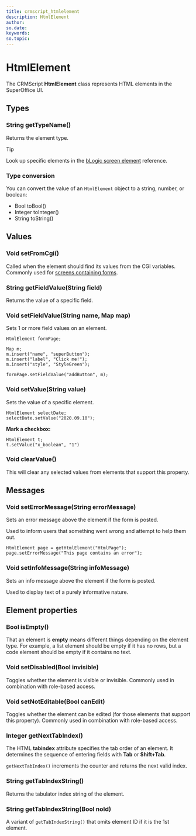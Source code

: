 ```yaml
---
title: crmscript_htmlelement
description: HtmlElement
author:
so.date:
keywords:
so.topic:
---
```


# HtmlElement

The CRMScript **HtmlElement** class represents HTML elements in the SuperOffice UI.

## Types

### String getTypeName()

Returns the element type.

> [!TIP]
> Look up specific elements in the [bLogic screen element](./blogic-screen-elements/blogic-screen-elements.md) reference.

### Type conversion

You can convert the value of an `HtmlElement` object to a string, number, or boolean:

* Bool toBool()
* Integer toInteger()
* String toString()

## Values

### Void setFromCgi()

Called when the element should find its values from the CGI variables. Commonly used for [screens containing forms](./custom-screens/form-elements.md).

### String getFieldValue(String field)

Returns the value of a specific field.

### Void setFieldValue(String name, Map map)

Sets 1 or more field values on an element.

```crmscript
HtmlElement formPage;

Map m;
m.insert("name", "superButton");
m.insert("label", "Click me!");
m.insert("style", "StyleGreen");

formPage.setFieldValue("addButton", m);
```

### Void setValue(String value)

Sets the value of a specific element.

```crmscript
HtmlElement selectDate;
selectDate.setValue("2020.09.10");
```

**Mark a checkbox:**

```crmscript
HtmlElement t;
t.setValue("x_boolean", "1")
```

### Void clearValue()

This will clear any selected values from elements that support this property.

## Messages

### Void setErrorMessage(String errorMessage)

Sets an error message above the element if the form is posted.

Used to inform users that something went wrong and attempt to help them out.

```crmscript
HtmlElement page = getHtmlElement("HtmlPage");
page.setErrorMessage("This page contains an error");
```

### Void setInfoMessage(String infoMessage)

Sets an info message above the element if the form is posted.

Used to display text of a purely informative nature.

## Element properties

### Bool isEmpty()

That an element is **empty** means different things depending on the element type. For example, a list element should be empty if it has no rows, but a code element should be empty if it contains no text.

### Void setDisabled(Bool invisible)

Toggles whether the element is visible or invisible. Commonly used in combination with role-based access.

### Void setNotEditable(Bool canEdit)

Toggles whether the element can be edited (for those elements that support this property). Commonly used in combination with role-based access.

### Integer getNextTabIndex()

The HTML **tabindex** attribute specifies the tab order of an element. It determines the sequence of entering fields with **Tab** or **Shift+Tab**.

`getNextTabIndex()` increments the counter and returns the next valid index.

### String getTabIndexString()

Returns the tabulator index string of the element.

### String getTabIndexString(Bool noId)

A variant of `getTabIndexString()` that omits element ID if it is the 1st element.
